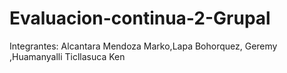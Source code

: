 # Evaluacion-continua-2-Grupal
Integrantes: Alcantara Mendoza Marko,Lapa Bohorquez, Geremy ,Huamanyalli Ticllasuca Ken
